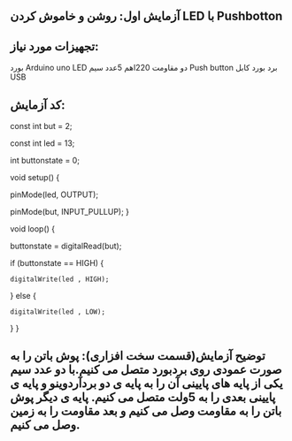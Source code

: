 ## آزمایش اول: روشن و خاموش کردن LED با Pushbotton
## تجهیزات مورد نیاز:
بورد Arduino uno
LED
دو مقاومت 220اهم
5عدد سیم
Push button
برد بورد
کابل USB
## کد آزمایش:
const int but = 2;  

const int led = 13;

int buttonstate = 0;

void setup() {

  pinMode(led, OUTPUT);
  
  pinMode(but, INPUT_PULLUP);
}

void loop() {
  
  buttonstate = digitalRead(but);
  
  if (buttonstate == HIGH) {
  
    digitalWrite(led , HIGH);
  } 
  else {
  
    digitalWrite(led , LOW);
  }
}
## توضیح آزمایش(قسمت سخت افزاری): پوش باتن را به صورت عمودی روی بردبورد متصل می کنیم.با دو عدد سیم یکی از پایه های پایینی آن را به پایه ی دو بردآردوینو و پایه ی پایینی بعدی را به 5ولت متصل می کنیم. پایه ی دیگر پوش باتن را به مقاومت وصل می کنیم و بعد مقاومت را به زمین وصل می کنیم.




